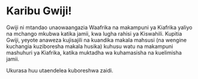 <!-- TITLE: Karibu Gwiji -->
<!-- SUBTITLE: Angaza vipaji -->

# Karibu Gwiji!
Gwiji ni mtandao unaowaangazia Waafrika na makampuni ya Kiafrika yaliyo na mchango mkubwa katika jamii, kwa lugha rahisi ya Kiswahili. Kupitia Gwiji, yeyote anaweza kujisajili na kuandika makala mahsusi (na wengine kuchangia kuziboresha makala husika) kuhusu watu na makampuni mashuhuri ya Kiafrika, katika muktadha wa kuhamasisha na kuelimisha jamii.

Ukurasa huu utaendelea kuboreshwa zaidi.